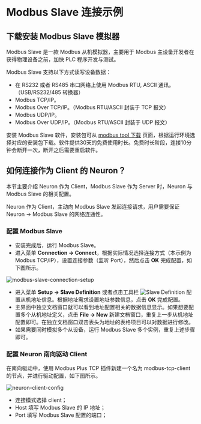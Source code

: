 # Modbus Slave 连接示例

## 下载安装 Modbus Slave 模拟器
Modbus Slave 是一款 Modbus 从机模拟器，主要用于 Modbus 主设备开发者在获得物理设备之前，加快 PLC 程序开发与测试。

Modbus Slave 支持以下方式读写设备数据：
* 在 RS232 或者 RS485 串口网络上使用 Modbus RTU, ASCII 通讯。（USB/RS232/485 转换器）
* Modbus TCP/IP。
* Modbus Over TCP/IP。（Modbus RTU/ASCII 封装于 TCP 报文）
* Modbus UDP/IP。
* Modbus Over UDP/IP。（Modbus RTU/ASCII 封装于 UDP 报文）

安装 Modbus Slave 软件，安装包可从 [modbus tool 下载](https://www.modbustools.com/download.html) 页面，根据运行环境选择对应的安装包下载。软件提供30天的免费使用时长。免费时长阶段，连接10分钟会断开一次，断开之后需要重启软件。

## 如何连接作为 Client 的 Neuron？

本节主要介绍 Neuron 作为 Client，Modbus Slave 作为 Server 时，Neuron 与 Modbus Slave 的相关配置。

Neuron 作为 Client，主动向 Modbus Slave 发起连接请求，用户需要保证 Neuron -> Modbus Slave 的网络连通性。

### 配置 Modbus Slave

* 安装完成后，运行 Modbus Slave。
* 进入菜单 **Connection -> Connect**，根据实际情况选择连接方式（本示例为 Modbus TCP/IP），设置连接参数（监听 Port），然后点击 **OK** 完成配置，如下图所示。

![modbus-slave-connection-setup](../assets/modbus-slave-connection-setup.png)

* 进入菜单 **Setup -> Slave Definition** 或者点击工具栏 ![Slave Definition](../assets/mbpoll-definition-button.png) 配置从机地址信息。根据地址需求设置地址参数信息，点击 **OK** 完成配置。
* 主界面中独立文档窗口就可以看到地址配置相关的数据信息显示。如果想要配置多个从机地址定义，点击 **File -> New** 新建文档窗口，重复上一步从机地址配置即可。在独立文档窗口双击表头为地址的表格项目可以对数据进行修改。
* 如果需要同时模拟多个从设备，运行 Modbus Slave 多个实例，重复上述步骤即可。


### 配置 Neuron 南向驱动 Client

在南向驱动中，使用 Modbus Plus TCP 插件新建一个名为 modbus-tcp-client 的节点，并进行驱动配置，如下图所示。

![neuron-client-config](../assets/neuron-client-config.png)

* 连接模式选择 client；
* Host 填写 Modbus Slave 的 IP 地址；
* Port 填写 Modbus Slave 配置的端口；